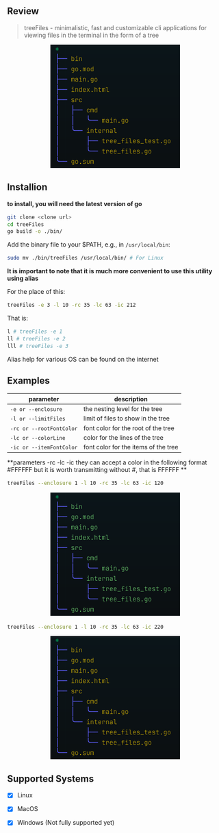 ## Review 

> treeFiles - minimalistic, fast and customizable cli applications for viewing files in the terminal in the form of a tree

<div align="center">
  <img alt="superfile LOGO" src="/asset/example_2.png" />
</div>

## Installion 

**to install, you will need the latest version of go**

```bash 
git clone <clone url>
cd treeFiles
go build -o ./bin/
```

Add the binary file to your $PATH, e.g., in `/usr/local/bin`:
```bash
sudo mv ./bin/treeFiles /usr/local/bin/ # For Linux
```

**It is important to note that it is much more convenient to use this utility using alias**

For the place of this:

```bash 
treeFiles -e 3 -l 10 -rc 35 -lc 63 -ic 212
```

That is:
```bash 
l # treeFiles -e 1 
ll # treeFiles -e 2
lll # treeFiles -e 3
```

Alias help for various OS can be found on the internet

## Examples

| parameter                | description                          |
| ------------------------ | ------------------------------------ |
| `-e or --enclosure`      | the nesting level for the tree       |
| `-l or --limitFiles`     | limit of files to show in the tree   |
| `-rc or --rootFontColor` | font color for the root of the tree  |
| `-lc or --colorLine`     | color for the lines of the tree      |
| `-ic or --itemFontColor` | font color for the items of the tree |

**parameters -rc -lc -ic  they can accept a color in the following format #FFFFFF  but it is worth transmitting without #, that is FFFFFF **

```bash 
treeFiles --enclosure 1 -l 10 -rc 35 -lc 63 -ic 120
```

<div align="center">
  <img alt="superfile LOGO" src="/asset/example_1.png" />
</div>

```bash 
treeFiles --enclosure 1 -l 10 -rc 35 -lc 63 -ic 220
```

<div align="center">
  <img alt="superfile LOGO" src="/asset/example_2.png" />
</div>


## Supported Systems
- [x] Linux
- [x]  MacOS
- [x]  Windows (Not fully supported yet)


